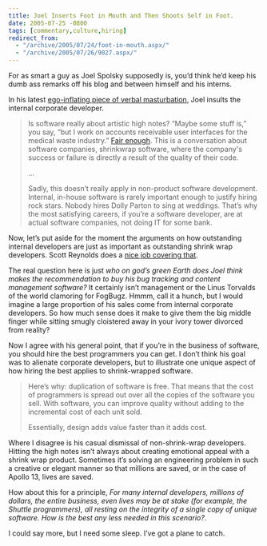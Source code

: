 ```yaml
---
title: Joel Inserts Foot in Mouth and Then Shoots Self in Foot.
date: 2005-07-25 -0800
tags: [commentary,culture,hiring]
redirect_from:
  - "/archive/2005/07/24/foot-in-mouth.aspx/"
  - "/archive/2005/07/26/9027.aspx/"
---
```


For as smart a guy as Joel Spolsky supposedly is, you’d think he’d keep
his dumb ass remarks off his blog and between himself and his interns.

In his latest [ego-inflating piece of verbal
masturbation](http://www.joelonsoftware.com/articles/HighNotes.html),
Joel insults the internal corporate developer.

> Is software really about artistic high notes? “Maybe some stuff is,”
> you say, “but I work on accounts receivable user interfaces for the
> medical waste industry.” [Fair
> enough](http://www.joelonsoftware.com/articles/FiveWorlds.html). This
> is a conversation about software companies, shrinkwrap software, where
> the company's success or failure is directly a result of the quality
> of their code.
>
> ...
>
> Sadly, this doesn’t really apply in non-product software development.
> Internal, in-house software is rarely important enough to justify
> hiring rock stars. Nobody hires Dolly Parton to sing at weddings.
> That’s why the most satisfying careers, if you’re a software
> developer, are at actual software companies, not doing IT for some
> bank.

Now, let’s put aside for the moment the arguments on how outstanding internal developers are just as important as outstanding shrink wrap developers. Scott Reynolds does a [nice job covering that](http://www.scottcreynolds.com/PermaLink.aspx?guid=839a3eac-29a8-462d-9425-55f946c90a0e).

The real question here is just *who on god’s green Earth does Joel think makes the recommendation to buy his bug tracking and content management software?* It certainly isn’t management or the Linus Torvalds of the world clamoring for FogBugz. Hmmm, call it a hunch, but I would imagine a large proportion of his sales come from internal corporate developers. So how much sense does it make to give them the big middle finger while sitting smugly cloistered away in your ivory tower divorced from reality?

Now I agree with his general point, that if you’re in the business of software, you should hire the best programmers you can get. I don’t think his goal was to alienate corporate developers, but to illustrate one unique aspect of how hiring the best applies to shrink-wrapped software.

> Here’s why: duplication of software is free. That means that the cost
> of programmers is spread out over all the copies of the software you
> sell. With software, you can improve quality without adding to the
> incremental cost of each unit sold.
>
> Essentially, design adds value faster than it adds cost.

Where I disagree is his casual dismissal of non-shrink-wrap developers. Hitting the high notes isn’t always about creating emotional appeal with a shrink wrap product. Sometimes it’s solving an engineering problem in such a creative or elegant manner so that millions are saved, or in the case of Apollo 13, lives are saved.

How about this for a principle, *For many internal developers, millions of dollars, the entire business, even lives may be at stake (for example, the Shuttle programmers), all resting on the integrity of a single copy of unique software. How is the best any less needed in this scenario?*.

I could say more, but I need some sleep. I’ve got a plane to catch.
